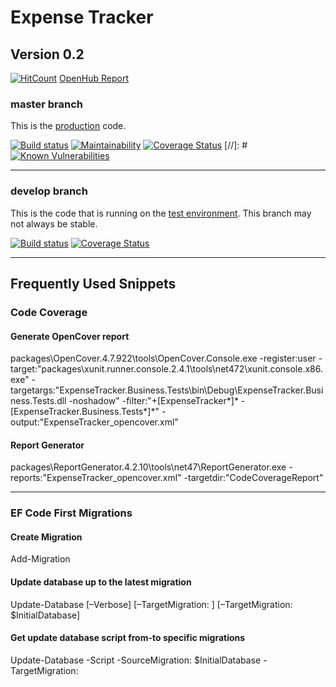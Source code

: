 # Expense Tracker

## Version 0.2

[![HitCount](http://hits.dwyl.io/chakian/expense-tracker-web-ui.svg)](http://hits.dwyl.io/chakian/expense-tracker-web-ui) 
[OpenHub Report](https://www.openhub.net/p/756697)

### master branch

This is the [production](https://harcama.cagdaskorkut.com) code.

[![Build status](https://ci.appveyor.com/api/projects/status/brlasjaa4a8q5e42?svg=true&branch=master)](https://ci.appveyor.com/project/chakian/expense-tracker-web-ui/branch/master)
[![Maintainability](https://api.codeclimate.com/v1/badges/b8397f345904e943f1fa/maintainability)](https://codeclimate.com/github/chakian/expense-tracker-web-ui/maintainability)
[![Coverage Status](https://coveralls.io/repos/github/chakian/expense-tracker-web-ui/badge.svg?branch=master)](https://coveralls.io/github/chakian/expense-tracker-web-ui?branch=master)
[//]: # [![Known Vulnerabilities](https://snyk.io/test/github/chakian/expense-tracker-web-ui/badge.svg)](https://snyk.io/test/github/chakian/expense-tracker-web-ui) 

-----

### develop branch

This is the code that is running on the [test environment](https://harcatest.cagdaskorkut.com). This branch may not always be stable.

[![Build status](https://ci.appveyor.com/api/projects/status/brlasjaa4a8q5e42?svg=true&branch=develop)](https://ci.appveyor.com/project/chakian/expense-tracker-web-ui/branch/develop)
[![Coverage Status](https://coveralls.io/repos/github/chakian/expense-tracker-web-ui/badge.svg?branch=develop)](https://coveralls.io/github/chakian/expense-tracker-web-ui?branch=develop)

-----

## Frequently Used Snippets

### Code Coverage

#### Generate OpenCover report

packages\OpenCover.4.7.922\tools\OpenCover.Console.exe -register:user -target:"packages\xunit.runner.console.2.4.1\tools\net472\xunit.console.x86.exe" -targetargs:"ExpenseTracker.Business.Tests\bin\Debug\ExpenseTracker.Business.Tests.dll -noshadow" -filter:"+[ExpenseTracker*]* -[ExpenseTracker.Business.Tests*]*" -output:"ExpenseTracker_opencover.xml"

#### Report Generator

packages\ReportGenerator.4.2.10\tools\net47\ReportGenerator.exe -reports:"ExpenseTracker_opencover.xml" -targetdir:"CodeCoverageReport"

-----

### EF Code First Migrations

#### Create Migration

Add-Migration <NameOfMigration>

#### Update database up to the latest migration

Update-Database [–Verbose] [–TargetMigration: <NameOfMigration>] [–TargetMigration: $InitialDatabase]

#### Get update database script from-to specific migrations

Update-Database -Script -SourceMigration: $InitialDatabase -TargetMigration: <NameOfMigration>
